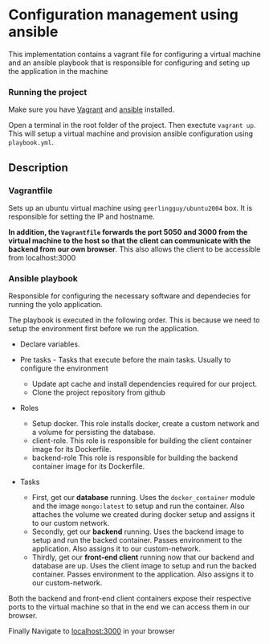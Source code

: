 # Configuration management using ansible

This implementation contains a vagrant file for configuring a virtual machine and an ansible playbook that is responsible for configuring
and seting up the application in the machine

### Running the project

Make sure you have [Vagrant](https://developer.hashicorp.com/vagrant/docs/installation) and [ansible](https://docs.ansible.com/ansible/latest/installation_guide/intro_installation.html) installed.

Open a terminal in the root folder of the project. Then exectute `vagrant up`. This will setup a virtual machine and provision ansible configuration using `playbook.yml`.

## Description

### Vagrantfile
Sets up an ubuntu virtual machine using `geerlingguy/ubuntu2004` box. It is responsible for setting the IP and hostname.

**In addition, the `Vagrantfile` forwards the port 5050 and 3000 from the virtual machine to the host so that the client can communicate with the backend from our own browser**. This also allows the client to be accessible from localhost:3000

### Ansible playbook

Responsible for configuring the necessary software and dependecies for running the yolo application.

The playbook is executed in the following order. This is because we need to setup the environment first before we run the application.

- Declare variables.

- Pre tasks - Tasks that execute before the main tasks. Usually to configure the environment
  -  Update apt cache and install dependencies required for our project.
  -  Clone the project repository from github

- Roles
  -  Setup docker. This role installs docker, create a custom network and a volume for persisting the database.
  - client-role. This role is responsible for building the client container image for its Dockerfile.
  - backend-role This role is responsible for building the backend container image for its Dockerfile.

- Tasks
  - First, get our **database** running. Uses the `docker_container` module and the image `mongo:latest` to setup and run the container. Also attaches the volume we created during docker setup and assigns it to our custom network.
  - Secondly, get our **backend** running. Uses the backend image to setup and run the backed container. Passes environment to the application. Also assigns it to our custom-network.
  - Thirdly, get our **front-end client** running now that our backend and database are up. Uses the client image to setup and run the backed container. Passes environment to the application. Also assigns it to our custom-network.

Both the backend and front-end client containers expose their respective ports to the virtual machine so that in the end we can access them in our browser.

Finally Navigate to <a href="http://localhost:3000" target="blank">localhost:3000</a> in your browser